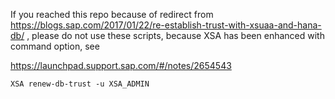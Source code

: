If you reached this repo because of redirect from 
https://blogs.sap.com/2017/01/22/re-establish-trust-with-xsuaa-and-hana-db/ ,
please do not use these scripts, because XSA has been enhanced with command option, see

https://launchpad.support.sap.com/#/notes/2654543


``
XSA renew-db-trust -u XSA_ADMIN
``
